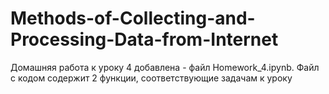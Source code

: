 # Methods-of-Collecting-and-Processing-Data-from-Internet

Домашняя работа к уроку 4 добавлена - файл Homework_4.ipynb.
Файл с кодом содержит 2 функции, соответствующие задачам к уроку